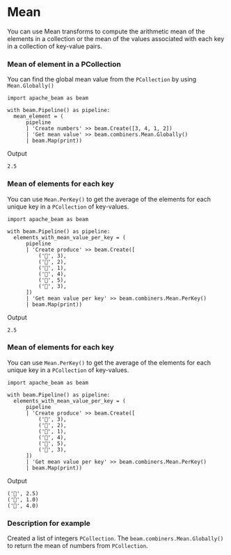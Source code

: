 # Mean

You can use Mean transforms to compute the arithmetic mean of the elements in a collection or the mean of the values associated with each key in a collection of key-value pairs.

### Mean of element in a PCollection

You can find the global mean value from the ```PCollection``` by using ```Mean.Globally()```

```
import apache_beam as beam

with beam.Pipeline() as pipeline:
  mean_element = (
      pipeline
      | 'Create numbers' >> beam.Create([3, 4, 1, 2])
      | 'Get mean value' >> beam.combiners.Mean.Globally()
      | beam.Map(print))
```

Output

```
2.5
```

### Mean of elements for each key

You can use ```Mean.PerKey()``` to get the average of the elements for each unique key in a ```PCollection``` of key-values.

```
import apache_beam as beam

with beam.Pipeline() as pipeline:
  elements_with_mean_value_per_key = (
      pipeline
      | 'Create produce' >> beam.Create([
          ('🥕', 3),
          ('🥕', 2),
          ('🍆', 1),
          ('🍅', 4),
          ('🍅', 5),
          ('🍅', 3),
      ])
      | 'Get mean value per key' >> beam.combiners.Mean.PerKey()
      | beam.Map(print))
```

Output

```
2.5
```

### Mean of elements for each key

You can use ```Mean.PerKey()``` to get the average of the elements for each unique key in a ```PCollection``` of key-values.

```
import apache_beam as beam

with beam.Pipeline() as pipeline:
  elements_with_mean_value_per_key = (
      pipeline
      | 'Create produce' >> beam.Create([
          ('🥕', 3),
          ('🥕', 2),
          ('🍆', 1),
          ('🍅', 4),
          ('🍅', 5),
          ('🍅', 3),
      ])
      | 'Get mean value per key' >> beam.combiners.Mean.PerKey()
      | beam.Map(print))
```

Output

```
('🥕', 2.5)
('🍆', 1.0)
('🍅', 4.0)
```

### Description for example

Created a list of integers ```PCollection```. The ```beam.combiners.Mean.Globally()``` to return the mean of numbers from `PCollection`.